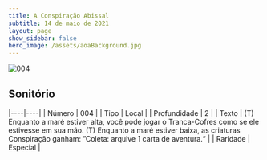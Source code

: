 ```yaml
---
title: A Conspiração Abissal
subtitle: 14 de maio de 2021
layout: page
show_sidebar: false
hero_image: /assets/aoaBackground.jpg
---
```


![004](https://cards-keyforge.s3.eu-north-1.amazonaws.com/media/pt/tac/004.png)

## Sonitório

|----|----|
| Número | 004 |
| Tipo | Local |
| Profundidade | 2 |
| Texto | (T) Enquanto a maré estiver alta, você pode jogar o Tranca-Cofres  como se ele estivesse em sua mão.  (T) Enquanto a maré estiver baixa, as criaturas Conspiração  ganham: ”Coleta: arquive 1 carta de aventura.“ |
| Raridade | Especial |
